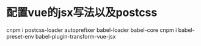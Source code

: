 # 配置vue的jsx写法以及postcss
cnpm i postcss-loader autoprefixer babel-loader babel-core
cnpm i babel-preset-env babel-plugin-transform-vue-jsx

